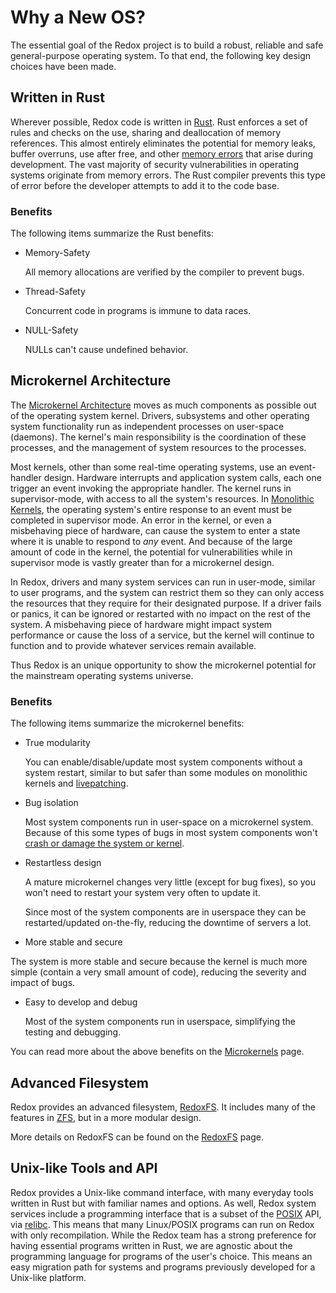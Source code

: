 # Why a New OS?

The essential goal of the Redox project is to build a robust, reliable and safe general-purpose operating system. To that end, the following key design choices have been made.

## Written in Rust

Wherever possible, Redox code is written in [Rust](https://www.rust-lang.org/). Rust enforces a set of rules and checks on the use, sharing and deallocation of memory references. This almost entirely eliminates the potential for memory leaks, buffer overruns, use after free, and other [memory errors](https://en.wikipedia.org/wiki/Memory_safety#Types_of_memory_errors) that arise during development. The vast majority of security vulnerabilities in operating systems originate from memory errors. The Rust compiler prevents this type of error before the developer attempts to add it to the code base.

### Benefits

The following items summarize the Rust benefits:

- Memory-Safety

  All memory allocations are verified by the compiler to prevent bugs.

- Thread-Safety

  Concurrent code in programs is immune to data races.

- NULL-Safety

  NULLs can't cause undefined behavior.

## Microkernel Architecture

The [Microkernel Architecture](https://en.wikipedia.org/wiki/Microkernel) moves as much components as possible out of the operating system kernel. Drivers, subsystems and other operating system functionality run as independent processes on user-space (daemons). The kernel's main responsibility is the coordination of these processes, and the management of system resources to the processes.

Most kernels, other than some real-time operating systems, use an event-handler design. Hardware interrupts and application system calls, each one trigger an event invoking the appropriate handler. The kernel runs in supervisor-mode, with access to all the system's resources. In [Monolithic Kernels](https://en.wikipedia.org/wiki/Monolithic_kernel), the operating system's entire response to an event must be completed in supervisor mode. An error in the kernel, or even a misbehaving piece of hardware, can cause the system to enter a state where it is unable to respond to *any* event. And because of the large amount of code in the kernel, the potential for vulnerabilities while in supervisor mode is vastly greater than for a microkernel design.

In Redox, drivers and many system services can run in user-mode, similar to user programs, and the system can restrict them so they can only access the resources that they require for their designated purpose. If a driver fails or panics, it can be ignored or restarted with no impact on the rest of the system. A misbehaving piece of hardware might impact system performance or cause the loss of a service, but the kernel will continue to function and to provide whatever services remain available.

Thus Redox is an unique opportunity to show the microkernel potential for the mainstream operating systems universe.

### Benefits

The following items summarize the microkernel benefits:

- True modularity

  You can enable/disable/update most system components without a system restart, similar to but safer than some modules on monolithic kernels and [livepatching](https://en.wikipedia.org/wiki/Kpatch).

- Bug isolation

  Most system components run in user-space on a microkernel system. Because of this some types of bugs in most system components won't [crash or damage the system or kernel](https://en.wikipedia.org/wiki/Kernel_panic).

- Restartless design

  A mature microkernel changes very little (except for bug fixes), so you won't need to restart your system very often to update it.

  Since most of the system components are in userspace they can be restarted/updated on-the-fly, reducing the downtime of servers a lot.

- More stable and secure

The system is more stable and secure because the kernel is much more simple (contain a very small amount of code), reducing the severity and impact of bugs.

- Easy to develop and debug

  Most of the system components run in userspace, simplifying the testing and debugging.

You can read more about the above benefits on the [Microkernels](./microkernels.md) page.

## Advanced Filesystem

Redox provides an advanced filesystem, [RedoxFS](https://gitlab.redox-os.org/redox-os/redoxfs). It includes many of the features in [ZFS](https://en.wikipedia.org/wiki/OpenZFS), but in a more modular design.

More details on RedoxFS can be found on the [RedoxFS](./redoxfs.md) page.

## Unix-like Tools and API

Redox provides a Unix-like command interface, with many everyday tools written in Rust but with familiar names and options. As well, Redox system services include a programming interface that is a subset of the [POSIX](https://en.wikipedia.org/wiki/POSIX) API, via [relibc](https://gitlab.redox-os.org/redox-os/relibc). This means that many Linux/POSIX programs can run on Redox with only recompilation. While the Redox team has a strong preference for having essential programs written in Rust, we are agnostic about the programming language for programs of the user's choice. This means an easy migration path for systems and programs previously developed for a Unix-like platform.

